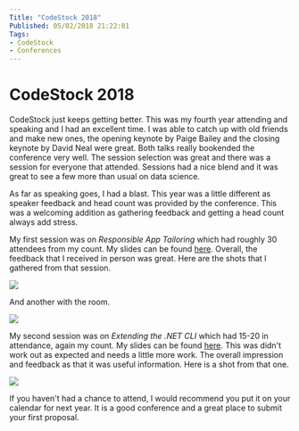 ```yaml
---
Title: "CodeStock 2018"
Published: 05/02/2018 21:22:01
Tags: 
- CodeStock
- Conferences
---
```

# CodeStock 2018

CodeStock just keeps getting better. This was my fourth year attending and speaking and I had an excellent time. I was able to catch up with old friends and make new ones, the opening keynote by Paige Bailey and the closing keynote by David Neal were great. Both talks really bookended the conference very well. The session selection was great and there was a session for everyone that attended. Sessions had a nice blend and it was great to see a few more than usual on data science. 

As far as speaking goes, I had a blast. This year was a little different as speaker feedback and head count was provided by the conference. This was a welcoming addition as gathering feedback and getting a head count always add stress. 

My first session was on *Responsible App Tailoring* which had roughly 30 attendees from my count. My slides can be found [here](). Overall, the feedback that I received in person was great. Here are the shots that I gathered from that session.

![](/images/codestock-2018/micd-up.jpg)

And another with the room.

![](/images/codestock-2018/selfie.jpg)

My second session was on *Extending the .NET CLI* which had 15-20 in attendance, again my count. My slides can be found [here](). This was didn't work out as expected and needs a little more work. The overall impression and feedback as that it was useful information. Here is a shot from that one.

![](/images/codestock-2018/speaking-cli.jpg)

If you haven't had a chance to attend, I would recommend you put it on your calendar for next year. It is a good conference and a great place to submit your first proposal.




